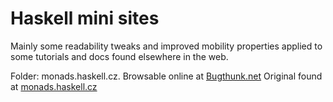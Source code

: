 # Haskell mini sites

Mainly some readability tweaks and improved mobility properties applied to some tutorials and docs found elsewhere in the web.

Folder: monads.haskell.cz. Browsable online at [Bugthunk.net](http://www.bugthunk.net/monads.haskell.cz/html/index.html)
Original found at [monads.haskell.cz](http://monads.haskell.cz)